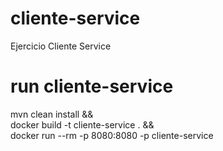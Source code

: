 # cliente-service
Ejercicio Cliente Service

# run cliente-service
mvn clean install && \
docker build -t cliente-service . && \
docker run --rm -p 8080:8080 -p cliente-service
